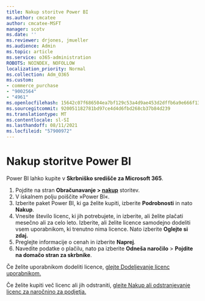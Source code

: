 ```yaml
---
title: Nakup storitve Power BI
ms.author: cmcatee
author: cmcatee-MSFT
manager: scotv
ms.date: ''
ms.reviewer: drjones, jmueller
ms.audience: Admin
ms.topic: article
ms.service: o365-administration
ROBOTS: NOINDEX, NOFOLLOW
localization_priority: Normal
ms.collection: Adm_O365
ms.custom:
- commerce_purchase
- "9002564"
- "4961"
ms.openlocfilehash: 15642c07f686504ea7bf129c53a4d9ae453d2dffb6a9e666f1312ed35acf9c16
ms.sourcegitcommit: 920051182781bd97ce4d4d6fbd268cb37b84d239
ms.translationtype: MT
ms.contentlocale: sl-SI
ms.lasthandoff: 08/11/2021
ms.locfileid: "57900972"
---
```

# <a name="purchase-power-bi"></a>Nakup storitve Power BI

Power BI lahko kupite v **Skrbniško središče za Microsoft 365**.

1. Pojdite na stran **Obračunavanje > [nakup](https://go.microsoft.com/fwlink/p/?linkid=868433)** storitev.
2. V iskalnem polju poiščite »Power BI«.
3. Izberite paket Power BI, ki ga želite kupiti, izberite **Podrobnosti** in nato **Nakup**.
4. Vnesite število licenc, ki jih potrebujete, in izberite, ali želite plačati mesečno ali za celo leto. Izberite, ali želite licence samodejno dodeliti vsem uporabnikom, ki trenutno nima licence. Nato izberite **Oglejte si zdaj.**
5. Preglejte informacije o cenah in izberite **Naprej**.
6. Navedite podatke o plačilu, nato pa izberite **Odneša naročilo**  >  **Pojdite na domačo stran za skrbnike**.

Če želite uporabnikom dodeliti licence, [glejte Dodeljevanje licenc uporabnikom.](https://docs.microsoft.com/microsoft-365/admin/manage/assign-licenses-to-users)

Če želite kupiti več licenc ali jih odstraniti, [glejte Nakup ali odstranjevanje licenc za naročnino za podjetja.](https://docs.microsoft.com/microsoft-365/commerce/licenses/buy-licenses)